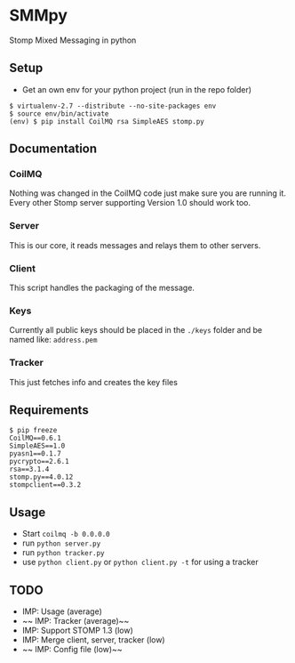 # SMMpy
Stomp Mixed Messaging in python

## Setup
- Get an own env for your python project (run in the repo folder)
```
$ virtualenv-2.7 --distribute --no-site-packages env
$ source env/bin/activate
(env) $ pip install CoilMQ rsa SimpleAES stomp.py
```

## Documentation
### CoilMQ
Nothing was changed in the CoilMQ code just make sure you are running it.
Every other Stomp server supporting Version 1.0 should work too.

### Server
This is our core, it reads messages and relays them to other servers.

### Client
This script handles the packaging of the message.

### Keys
Currently all public keys should be placed in the `./keys` folder and be named like:
`address.pem`

### Tracker
This just fetches info and creates the key files

## Requirements
```
$ pip freeze
CoilMQ==0.6.1
SimpleAES==1.0
pyasn1==0.1.7
pycrypto==2.6.1
rsa==3.1.4
stomp.py==4.0.12
stompclient==0.3.2
```

## Usage
- Start `coilmq -b 0.0.0.0`
- run `python server.py`
- run `python tracker.py`
- use `python client.py` or `python client.py -t` for using a tracker

## TODO
* IMP: Usage (average)
* ~~ IMP: Tracker (average)~~
* IMP: Support STOMP 1.3 (low)
* IMP: Merge client, server, tracker (low)
* ~~ IMP: Config file (low)~~
